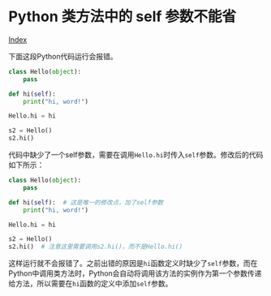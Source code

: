 # Python 类方法中的 self 参数不能省

[Index](index.md)

下面这段Python代码运行会报错。

```python
class Hello(object):
    pass

def hi(self):
    print("hi, word!")

Hello.hi = hi

s2 = Hello()
s2.hi()
```

代码中缺少了一个self参数，需要在调用`Hello.hi`时传入`self`参数。修改后的代码如下所示：

```python
class Hello(object):
    pass

def hi(self):  # 这是唯一的修改点，加了self参数
    print("hi, word!")

Hello.hi = hi

s2 = Hello()
s2.hi()  # 注意这里需要调用s2.hi()，而不是Hello.hi()
```

这样运行就不会报错了。之前出错的原因是`hi`函数定义时缺少了`self`参数，而在Python中调用类方法时，Python会自动将调用该方法的实例作为第一个参数传递给方法，所以需要在`hi`函数的定义中添加`self`参数。
